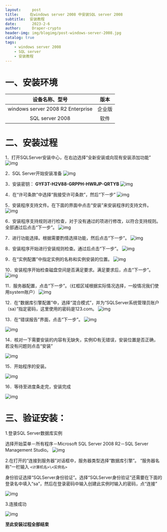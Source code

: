 ```yaml
---
layout:     post
title:     在windows server 2008 中安装SQL server 2008
subtitle:  安装教程
date:       2023-2-6
author:     Draper-crypto
header-img: img/blogimg/post-windows-server-2008.jpg
catalog: true
tags:
    - windows server 2008
    - SQL server
    - 安装教程
---
```


# 一、安装环境

| 设备名称、型号                    |  版本    |
| :-------------------------------: | :--: |
| windows server 2008 R2 Enterprise |   企业版   |
| SQL server 2008                   |    软件  |

# 二、安装过程

1．打开SQLServer安装中心，在右边选择“全新安装或向现有安装添加功能”
![img](https://typora-img-1301299232.cos.ap-shanghai.myqcloud.com/img/wps21.jpg)

2．SQL Server开始安装准备
![img](https://typora-img-1301299232.cos.ap-shanghai.myqcloud.com/img/wps22.jpg) 

3．安装密钥：
**GYF3T-H2V88-GRPPH-HWRJP-QRTYB**
![img](https://typora-img-1301299232.cos.ap-shanghai.myqcloud.com/img/wps23.jpg)

4．在“许可条款”中选择“我接受许可条款”，然后“下一步”
![img](https://typora-img-1301299232.cos.ap-shanghai.myqcloud.com/img/wps24.jpg) 

5．安装程序支持文件。在下面的界面中点击“安装”来安装程序的支持文件。
![img](https://typora-img-1301299232.cos.ap-shanghai.myqcloud.com/img/wps25.jpg)

6．安装程序支持规则进行检查，对于没有通过的项进行修改，以符合支持规则。全部通过后点击“下一步”。
![img](https://typora-img-1301299232.cos.ap-shanghai.myqcloud.com/img/wps26.jpg)

7．进行功能选择。根据需要酌情选择功能，然后点击“下一步”。
![img](https://typora-img-1301299232.cos.ap-shanghai.myqcloud.com/img/wps27.jpg) 

8．安装程序开始进行安装规则检查。通过后点击“下一步”。
![img](https://typora-img-1301299232.cos.ap-shanghai.myqcloud.com/img/wps28.jpg) 

9．在“实例配置”中指定实例的名称和实例安装的位置。
![img](https://typora-img-1301299232.cos.ap-shanghai.myqcloud.com/img/wps29.jpg) 

10．安装程序开始检查磁盘空间是否满足要求。满足要求后，点击“下一步”。
![img](https://typora-img-1301299232.cos.ap-shanghai.myqcloud.com/img/wps30.jpg) 

11．服务器配置，点击“下一步”。（红框区域根据实际情况选择，一般情况我们使用system账户）
![img](https://typora-img-1301299232.cos.ap-shanghai.myqcloud.com/img/wps31.jpg) 

12．在“数据库引擎配置”中，选择“混合模式”，并为“SQLServer系统管理员账户（sa）”指定密码，这里使用的密码是123.com。
![img](https://typora-img-1301299232.cos.ap-shanghai.myqcloud.com/img/wps32.jpg) 

13．在“错误报告”界面，点击“下一步”。
![img](https://typora-img-1301299232.cos.ap-shanghai.myqcloud.com/img/wps33.jpg)

![img](https://typora-img-1301299232.cos.ap-shanghai.myqcloud.com/img/wps34.jpg) 


14．核对一下需要安装的内容有无缺失，实例ID有无错误，安装位置是否正确，若没有问题则点击“安装”

![img](https://typora-img-1301299232.cos.ap-shanghai.myqcloud.com/img/wps35.jpg) 

15．开始程序的安装。

![img](https://typora-img-1301299232.cos.ap-shanghai.myqcloud.com/img/wps36.jpg) 

16．等待至进度条走完，安装完成

![img](https://typora-img-1301299232.cos.ap-shanghai.myqcloud.com/img/wps37.jpg) 


# 三、验证安装：

1.登录SQL Server数据库实例

选择开始菜单－所有程序－Microsoft SQL Server 2008 R2－SQL Server Management Studio。
![img](https://typora-img-1301299232.cos.ap-shanghai.myqcloud.com/img/wps38.jpg)

2.在打开的“连接到服务器”对话框中，服务器类型选择“数据库引擎”。
“服务器名称”一栏输入 `<计算机名>\<实例名>`

身份验证选择“SQLServer身份验证”。选择“SQLServer身份验证”还需要在下面的登录名中填入“sa”，然后在登录密码中输入创建此实例时输入的密码，点“连接”

![img](https://typora-img-1301299232.cos.ap-shanghai.myqcloud.com/img/wps39.jpg) 

3.连接成功

![img](https://typora-img-1301299232.cos.ap-shanghai.myqcloud.com/img/wps40.jpg) 

**至此安装过程全部结束**
